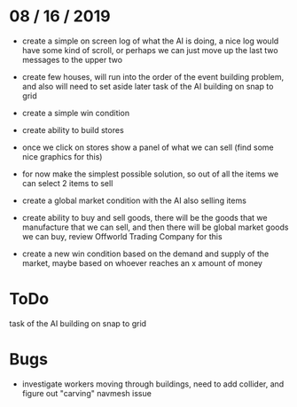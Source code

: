 # 08 / 16 / 2019


* create a simple on screen log of what the AI is doing, a nice log would have some kind of scroll, or perhaps we can just move up the last two messages to the upper two

* create few houses, will run into the order of the event building problem, and also will need to set aside later task of the AI building on snap to grid

* create a simple win condition

* create ability to build stores

* once we click on stores show a panel of what we can sell (find some nice graphics for this)

* for now make the simplest possible solution, so out of all the items we can select 2 items to sell 

* create a global market condition with the AI also selling items

* create ability to buy and sell goods, there will be the goods that we manufacture that we can sell, and then there will be global market goods we can buy, review Offworld Trading Company for this

* create a new win condition based on the demand and supply of the market, maybe based on whoever reaches an x amount of money








# ToDo

task of the AI building on snap to grid


# Bugs

* investigate workers moving through buildings, need to add collider, and figure out "carving" navmesh issue
